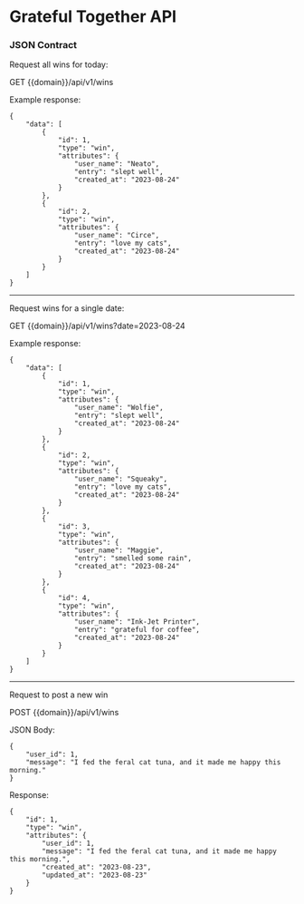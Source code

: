 # Grateful Together API


### JSON Contract

Request all wins for today: 

GET {{domain}}/api/v1/wins

Example response: 

```
{
    "data": [
        {
            "id": 1,
            "type": "win", 
            "attributes": {
                "user_name": "Neato",
                "entry": "slept well",
                "created_at": "2023-08-24"
            }
        }, 
        {
            "id": 2,
            "type": "win", 
            "attributes": {
                "user_name": "Circe",
                "entry": "love my cats",
                "created_at": "2023-08-24"
            }
        }  
    ]
}
```
---

Request wins for a single date: 

GET {{domain}}/api/v1/wins?date=2023-08-24

Example response: 

```
{
    "data": [
        {
            "id": 1,
            "type": "win", 
            "attributes": {
                "user_name": "Wolfie",
                "entry": "slept well",
                "created_at": "2023-08-24"
            }
        }, 
        {
            "id": 2,
            "type": "win", 
            "attributes": {
                "user_name": "Squeaky",
                "entry": "love my cats",
                "created_at": "2023-08-24"
            }
        }, 
        {
            "id": 3,
            "type": "win", 
            "attributes": {
                "user_name": "Maggie",
                "entry": "smelled some rain",
                "created_at": "2023-08-24"
            }
        }, 
        {
            "id": 4,
            "type": "win", 
            "attributes": {
                "user_name": "Ink-Jet Printer",
                "entry": "grateful for coffee",
                "created_at": "2023-08-24"
            }
        } 
    ]
}
```

---

Request to post a new win

POST {{domain}}/api/v1/wins

JSON Body: 

``` 
{
    "user_id": 1, 
    "message": "I fed the feral cat tuna, and it made me happy this morning."
}
```

Response: 

``` 
{
    "id": 1, 
    "type": "win",
    "attributes": {
        "user_id": 1,
        "message": "I fed the feral cat tuna, and it made me happy this morning.",     
        "created_at": "2023-08-23", 
        "updated_at": "2023-08-23"
    }
}
```


